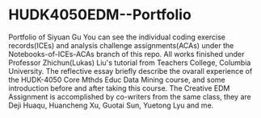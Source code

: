 # HUDK4050EDM--Portfolio
Portfolio of Siyuan Gu
You can see the individual coding exercise records(ICEs) and analysis challenge assignments(ACAs) under the Notebooks-of-ICEs-ACAs branch of this repo.
All works finished under Professor Zhichun(Lukas) Liu's tutorial from Teachers College, Columbia University.
The reflective essay briefly describe the ovarall experience of the HUDK-4050 Core Mthds Educ Data Mining course, and some introduction before and after taking this course.
The Creative EDM Assignment is accomplished by co-writers from the same class, they are Deji Huaqu, Huancheng Xu, Guotai Sun, Yuetong Lyu and me.
 
